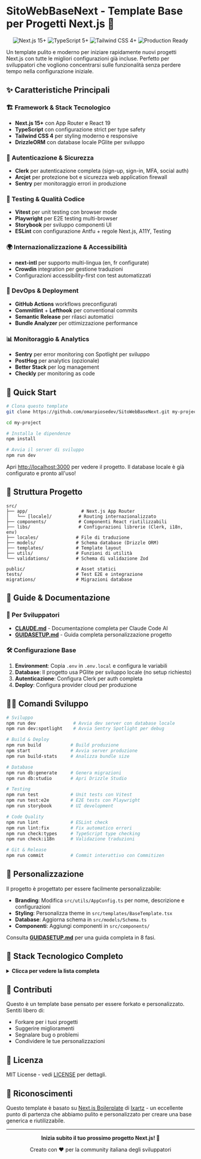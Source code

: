# SitoWebBaseNext - Template Base per Progetti Next.js 🚀

<p align="center">
  <img src="https://img.shields.io/badge/Next.js-15+-black?style=for-the-badge&logo=next.js&logoColor=white" alt="Next.js 15+" />
  <img src="https://img.shields.io/badge/TypeScript-5+-blue?style=for-the-badge&logo=typescript&logoColor=white" alt="TypeScript 5+" />
  <img src="https://img.shields.io/badge/Tailwind-4+-38bdf8?style=for-the-badge&logo=tailwindcss&logoColor=white" alt="Tailwind CSS 4+" />
  <img src="https://img.shields.io/badge/Ready-Production-green?style=for-the-badge" alt="Production Ready" />
</p>

Un template pulito e moderno per iniziare rapidamente nuovi progetti Next.js con tutte le migliori configurazioni già incluse. Perfetto per sviluppatori che vogliono concentrarsi sulle funzionalità senza perdere tempo nella configurazione iniziale.

## ✨ Caratteristiche Principali

### 🏗️ Framework & Stack Tecnologico
- **Next.js 15+** con App Router e React 19
- **TypeScript** con configurazione strict per type safety
- **Tailwind CSS 4** per styling moderno e responsive
- **DrizzleORM** con database locale PGlite per sviluppo

### 🔐 Autenticazione & Sicurezza
- **Clerk** per autenticazione completa (sign-up, sign-in, MFA, social auth)
- **Arcjet** per protezione bot e sicurezza web application firewall
- **Sentry** per monitoraggio errori in produzione

### 🧪 Testing & Qualità Codice
- **Vitest** per unit testing con browser mode
- **Playwright** per E2E testing multi-browser
- **Storybook** per sviluppo componenti UI
- **ESLint** con configurazione Antfu + regole Next.js, A11Y, Testing

### 🌍 Internazionalizzazione & Accessibilità
- **next-intl** per supporto multi-lingua (en, fr configurate)
- **Crowdin** integration per gestione traduzioni
- Configurazioni accessibility-first con test automatizzati

### 🚀 DevOps & Deployment
- **GitHub Actions** workflows preconfigurati
- **Commitlint** + **Lefthook** per conventional commits
- **Semantic Release** per rilasci automatici
- **Bundle Analyzer** per ottimizzazione performance

### 📊 Monitoraggio & Analytics
- **Sentry** per error monitoring con Spotlight per sviluppo
- **PostHog** per analytics (opzionale)
- **Better Stack** per log management
- **Checkly** per monitoring as code

## 🚀 Quick Start

```bash
# Clona questo template
git clone https://github.com/omarpiosedev/SitoWebBaseNext.git my-project

cd my-project

# Installa le dipendenze
npm install

# Avvia il server di sviluppo
npm run dev
```

Apri [http://localhost:3000](http://localhost:3000) per vedere il progetto. Il database locale è già configurato e pronto all'uso!

## 📁 Struttura Progetto

```
src/
├── app/                    # Next.js App Router
│   └── [locale]/          # Routing internazionalizzato
├── components/            # Componenti React riutilizzabili
├── libs/                  # Configurazioni librerie (Clerk, i18n, env)
├── locales/              # File di traduzione
├── models/               # Schema database (Drizzle ORM)
├── templates/            # Template layout
├── utils/                # Funzioni di utilità
└── validations/          # Schema di validazione Zod

public/                   # Asset statici
tests/                    # Test E2E e integrazione
migrations/               # Migrazioni database
```

## 📖 Guide & Documentazione

### 🎯 Per Sviluppatori
- **[CLAUDE.md](CLAUDE.md)** - Documentazione completa per Claude Code AI
- **[GUIDASETUP.md](GUIDASETUP.md)** - Guida completa personalizzazione progetto

### 🛠️ Configurazione Base
1. **Environment**: Copia `.env` in `.env.local` e configura le variabili
2. **Database**: Il progetto usa PGlite per sviluppo locale (no setup richiesto)
3. **Autenticazione**: Configura Clerk per auth completa
4. **Deploy**: Configura provider cloud per produzione

## 🧑‍💻 Comandi Sviluppo

```bash
# Sviluppo
npm run dev              # Avvia dev server con database locale
npm run dev:spotlight    # Avvia Sentry Spotlight per debug

# Build & Deploy  
npm run build           # Build produzione
npm start               # Avvia server produzione
npm run build-stats     # Analizza bundle size

# Database
npm run db:generate     # Genera migrazioni
npm run db:studio       # Apri Drizzle Studio

# Testing
npm run test            # Unit tests con Vitest
npm run test:e2e        # E2E tests con Playwright
npm run storybook       # UI development

# Code Quality
npm run lint            # ESLint check
npm run lint:fix        # Fix automatico errori
npm run check:types     # TypeScript type checking
npm run check:i18n      # Validazione traduzioni

# Git & Release
npm run commit          # Commit interattivo con Commitizen
```

## 🎨 Personalizzazione

Il progetto è progettato per essere facilmente personalizzabile:

- **Branding**: Modifica `src/utils/AppConfig.ts` per nome, descrizione e configurazioni
- **Styling**: Personalizza theme in `src/templates/BaseTemplate.tsx`
- **Database**: Aggiorna schema in `src/models/Schema.ts`
- **Componenti**: Aggiungi componenti in `src/components/`

Consulta **[GUIDASETUP.md](GUIDASETUP.md)** per una guida completa in 8 fasi.

## 🔧 Stack Tecnologico Completo

<details>
<summary><b>Clicca per vedere la lista completa</b></summary>

### Core Framework
- Next.js 15+ con App Router
- React 19 con Strict Mode
- TypeScript 5+ con configurazione strict

### Styling & UI
- Tailwind CSS 4 con PostCSS
- Headless UI components ready
- Responsive design mobile-first

### Database & Backend
- DrizzleORM (PostgreSQL/SQLite/MySQL compatible)
- PGlite per sviluppo locale
- Type-safe database operations

### Authentication & Security
- Clerk (auth completa + social providers)
- Arcjet (bot protection + WAF)
- T3 Env per validazione environment variables

### Testing
- Vitest con browser mode
- Playwright multi-browser E2E
- Storybook per UI components
- Testing Library per component testing

### Code Quality & Linting
- ESLint con Antfu config
- Prettier per code formatting
- Lefthook per git hooks
- Commitlint per conventional commits

### Monitoring & Analytics
- Sentry per error monitoring
- Spotlight per local development
- PostHog per analytics
- Better Stack per logs

### Deployment & CI/CD
- GitHub Actions workflows
- Semantic Release
- Dependabot per aggiornamenti
- Bundle analyzer

### Development Tools
- VSCode configuration ottimizzata
- Drizzle Studio per database
- Hot reload e fast refresh
- Source maps per debugging

</details>

## 🤝 Contributi

Questo è un template base pensato per essere forkato e personalizzato. Sentiti libero di:
- Forkare per i tuoi progetti
- Suggerire miglioramenti
- Segnalare bug o problemi
- Condividere le tue personalizzazioni

## 📄 Licenza

MIT License - vedi [LICENSE](LICENSE) per dettagli.

## 🙏 Riconoscimenti

Questo template è basato su [Next.js Boilerplate](https://github.com/ixartz/Next-js-Boilerplate) di [Ixartz](https://github.com/ixartz) - un eccellente punto di partenza che abbiamo pulito e personalizzato per creare una base generica e riutilizzabile.

---

<p align="center">
  <b>Inizia subito il tuo prossimo progetto Next.js! 🚀</b>
</p>

<p align="center">
  Creato con ❤️ per la community italiana degli sviluppatori
</p>